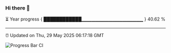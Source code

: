 ### Hi there 👋

⏳ Year progress { ████████████▁▁▁▁▁▁▁▁▁▁▁▁▁▁▁▁▁▁ } 40.62 %

---

⏰ Updated on Thu, 29 May 2025 06:17:18 GMT

![Progress Bar CI](https://github.com/Shyam-Makwana/GitHub-Actions-Demo/workflows/Progress%20Bar%20CI/badge.svg)
